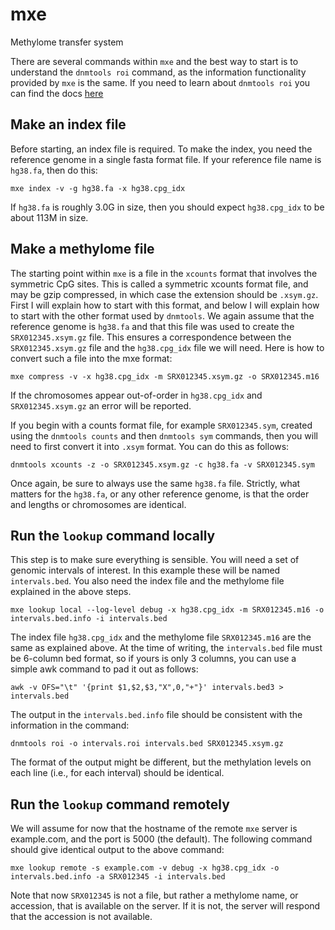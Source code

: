 # mxe
Methylome transfer system

There are several commands within `mxe` and the best way to start is
to understand the `dnmtools roi` command, as the information
functionality provided by `mxe` is the same. If you need to learn
about `dnmtools roi` you can find the docs
[here](https://dnmtools.readthedocs.io/en/latest/roi/)

## Make an index file

Before starting, an index file is required. To make the index, you
need the reference genome in a single fasta format file. If your
reference file name is `hg38.fa`, then do this:
```console
mxe index -v -g hg38.fa -x hg38.cpg_idx
```
If `hg38.fa` is roughly 3.0G in size, then you should expect
`hg38.cpg_idx` to be about 113M in size.

## Make a methylome file

The starting point within `mxe` is a file in the `xcounts` format that
involves the symmetric CpG sites. This is called a symmetric xcounts
format file, and may be gzip compressed, in which case the extension
should be `.xsym.gz`. First I will explain how to start with this
format, and below I will explain how to start with the other format
used by `dnmtools`. We again assume that the reference genome is
`hg38.fa` and that this file was used to create the
`SRX012345.xsym.gz` file. This ensures a correspondence between the
`SRX012345.xsym.gz` file and the `hg38.cpg_idx` file we will need.
Here is how to convert such a file into the mxe format:

```console
mxe compress -v -x hg38.cpg_idx -m SRX012345.xsym.gz -o SRX012345.m16
```

If the chromosomes appear out-of-order in `hg38.cpg_idx` and
`SRX012345.xsym.gz` an error will be reported.

If you begin with a counts format file, for example `SRX012345.sym`,
created using the `dnmtools counts` and then `dnmtools sym` commands,
then you will need to first convert it into `.xsym` format. You can do
this as follows:
```console
dnmtools xcounts -z -o SRX012345.xsym.gz -c hg38.fa -v SRX012345.sym
```
Once again, be sure to always use the same `hg38.fa` file.  Strictly,
what matters for the `hg38.fa`, or any other reference genome, is that
the order and lengths or chromosomes are identical.

## Run the `lookup` command locally

This step is to make sure everything is sensible. You will need a set
of genomic intervals of interest. In this example these will be named
`intervals.bed`. You also need the index file and the methylome file
explained in the above steps.
```console
mxe lookup local --log-level debug -x hg38.cpg_idx -m SRX012345.m16 -o intervals.bed.info -i intervals.bed
```
The index file `hg38.cpg_idx` and the methylome file `SRX012345.m16`
are the same as explained above. At the time of writing, the
`intervals.bed` file must be 6-column bed format, so if yours is only
3 columns, you can use a simple awk command to pad it out as follows:
```console
awk -v OFS="\t" '{print $1,$2,$3,"X",0,"+"}' intervals.bed3 > intervals.bed
```

The output in the `intervals.bed.info` file should be consistent with
the information in the command:
```console
dnmtools roi -o intervals.roi intervals.bed SRX012345.xsym.gz
```
The format of the output might be different, but the methylation
levels on each line (i.e., for each interval) should be identical.

## Run the `lookup` command remotely

We will assume for now that the hostname of the remote `mxe` server is
example.com, and the port is 5000 (the default). The following command should give
identical output to the above command:
```console
mxe lookup remote -s example.com -v debug -x hg38.cpg_idx -o intervals.bed.info -a SRX012345 -i intervals.bed
```
Note that now `SRX012345` is not a file, but rather a methylome name,
or accession, that is available on the server. If it is not, the
server will respond that the accession is not available.
